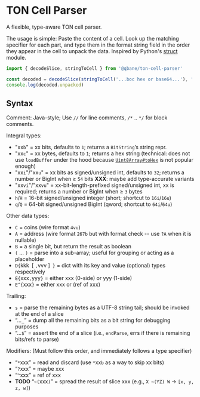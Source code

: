 # TON Cell Parser

A flexible, type-aware TON cell parser.

The usage is simple: Paste the content of a cell. Look up the matching specifier for each part, and type them in the format string field in the order they appear in the cell to unpack the data. Inspired by Python's [struct](https://docs.python.org/3/library/struct.html) module.

```js
import { decodeSlice, stringToCell } from '@qbane/ton-cell-parser'

const decoded = decodeSlice(stringToCell('...boc hex or base64...'), '...format string...')
console.log(decoded.unpacked)
```

## Syntax

Comment: Java-style; Use `//` for line comments, `/*` .. `*/` for block comments.

Integral types:

* "xx`b`" = xx bits, defaults to `1`; returns a `BitString`’s string repr.
* "xx`c`" = xx bytes, defaults to `1`; returns a hex string
  (technical: does not use `loadBuffer` under the hood because [`Uint8Array#toHex`](https://developer.mozilla.org/en-US/docs/Web/JavaScript/Reference/Global_Objects/Uint8Array/toHex) is not popular enough)
* "xx`i`"/"xx`u`" = xx bits as signed/unsigned int, defaults to `32`; returns a number or BigInt when ≥ `54` bits
  **XXX**: maybe add type-accurate variants
* "xx`vi`"/"xx`vu`" = xx-bit-length-prefixed signed/unsigned int, xx is required; returns a number or BigInt when ≥ `3` bytes
* `h`/`H` = 16-bit signed/unsigned integer (short; shortcut to `16i`/`16u`)
* `q`/`Q` = 64-bit signed/unsigned BigInt (qword; shortcut to `64i`/`64u`)

Other data types:

* `C` = coins (wire format `4vu`)
* `A` = address (wire format `267b` but with format check -- use `?A` when it is nullable)
* `B` = a single bit, but return the result as boolean
* `(` ... `)` = parse into a sub-array; useful for grouping or acting as a placeholder
* `D{`kkk&ensp;[ `,`vvv ]&ensp;`}` = dict with its key and value (optional) types respectively
* `E{`xxx`,`yyy`}` = either xxx (0-side) or yyy (1-side)
* `E^{`xxx`}` = either xxx or (ref of xxx)

Trailing:

* `s` = parse the remaining bytes as a UTF-8 string tail; should be invoked at the end of a slice
* “...`_`” = dump all the remaining bits as a bit string for debugging purposes
* “...`$`” = assert the end of a slice (i.e., `endParse`, errs if there is remaining bits/refs to parse)

Modifiers: (Must follow this order, and immediately follows a type specifier)

* “`*`xxx” = read and discard (use `*`xx`b` as a way to skip xx bits)
* “`?`xxx” = maybe xxx
* “`^`xxx” = ref of xxx
* **TODO** “`~(`xxx`)`” = spread the result of slice xxx (e.g., `X ~(YZ) W` -> `[x, y, z, w]`)
